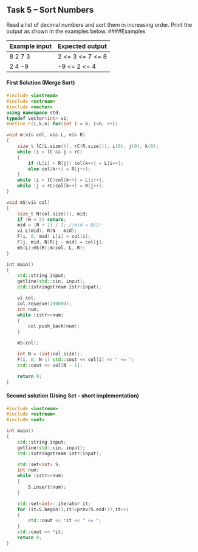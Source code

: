 ## Task 5 – Sort Numbers
Read a list of decimal numbers and sort them in increasing order. Print the output as shown in the examples below.
####Examples

Example input|Expected output
-|-
8 2 7 3|	2 <= 3 <= 7 <= 8
2 4 -9|	-9 <= 2 <= 4

#### First Solution (Merge Sort)
```cpp
#include <iostream>
#include <sstream>
#include <vector>
using namespace std;
typedef vector<int> vi;
#define F(i,k,n) for(int i = k; i<n; ++i)

void m(vi& col, vi& L, vi& R)
{
	size_t lC(L.size()), rC(R.size()), i(0), j(0), k(0);
	while (i < lC && j < rC)
	{
		if (L[i] < R[j]) col[k++] = L[i++];
		else col[k++] = R[j++];
	}
	while (i < lC)col[k++] = L[i++];
	while (j < rC)col[k++] = R[j++];
}

void mS(vi& col)
{
	size_t N(col.size()), mid;
	if (N < 2) return;
	mid = (N + 1) / 2; //mid = N/2;
	vi L(mid), R(N - mid);
	F(i, 0, mid) L[i] = col[i];
	F(j, mid, N)R[j - mid] = col[j];
	mS(L);mS(R);m(col, L, R);
}

int main()
{
	std::string input;
	getline(std::cin, input);
	std::istringstream istr(input);

	vi col;
	col.reserve(100000);
	int num;
	while (istr>>num)
	{
		col.push_back(num);
	}

	mS(col);

	int N = (int)col.size();
	F(i, 0, N-1) std::cout << col[i] << " <= ";
	std::cout << col[N - 1];

	return 0;
}
```

#### Second solution (Using Set - short implementation)
```cpp
#include <iostream>
#include <sstream>
#include <set>

int main()
{
	std::string input;
	getline(std::cin, input);
	std::istringstream istr(input);

	std::set<int> S;
	int num;
	while (istr>>num)
	{
		S.insert(num);
	}

	std::set<int>::iterator it;
	for (it=S.begin();it!=prev(S.end());it++)
	{
		std::cout << *it << " <= ";
	}
	std::cout << *it;
	return 0;
}
```
